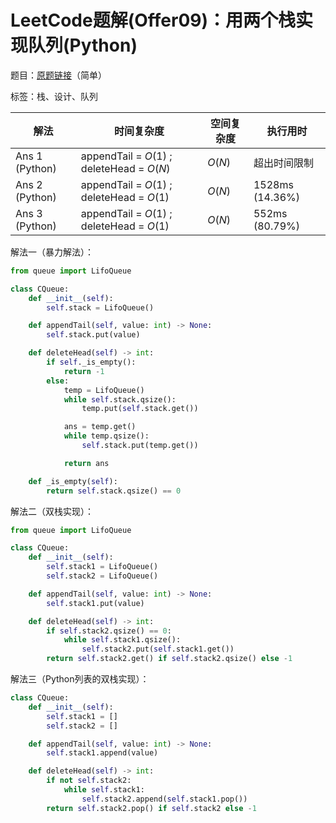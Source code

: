 # LeetCode题解(Offer09)：用两个栈实现队列(Python)

题目：[原题链接](https://leetcode-cn.com/problems/yong-liang-ge-zhan-shi-xian-dui-lie-lcof/)（简单）

标签：栈、设计、队列

| 解法           | 时间复杂度                                | 空间复杂度 | 执行用时        |
| -------------- | ----------------------------------------- | ---------- | --------------- |
| Ans 1 (Python) | appendTail = $O(1)$ ; deleteHead = $O(N)$ | $O(N)$     | 超出时间限制    |
| Ans 2 (Python) | appendTail = $O(1)$ ; deleteHead = $O(1)$ | $O(N)$     | 1528ms (14.36%) |
| Ans 3 (Python) | appendTail = $O(1)$ ; deleteHead = $O(1)$ | $O(N)$     | 552ms (80.79%)  |

解法一（暴力解法）：

```python
from queue import LifoQueue

class CQueue:
    def __init__(self):
        self.stack = LifoQueue()

    def appendTail(self, value: int) -> None:
        self.stack.put(value)

    def deleteHead(self) -> int:
        if self._is_empty():
            return -1
        else:
            temp = LifoQueue()
            while self.stack.qsize():
                temp.put(self.stack.get())

            ans = temp.get()
            while temp.qsize():
                self.stack.put(temp.get())

            return ans

    def _is_empty(self):
        return self.stack.qsize() == 0
```

解法二（双栈实现）：

```python
from queue import LifoQueue

class CQueue:
    def __init__(self):
        self.stack1 = LifoQueue()
        self.stack2 = LifoQueue()

    def appendTail(self, value: int) -> None:
        self.stack1.put(value)

    def deleteHead(self) -> int:
        if self.stack2.qsize() == 0:
            while self.stack1.qsize():
                self.stack2.put(self.stack1.get())
        return self.stack2.get() if self.stack2.qsize() else -1
```

解法三（Python列表的双栈实现）：

```python
class CQueue:
    def __init__(self):
        self.stack1 = []
        self.stack2 = []

    def appendTail(self, value: int) -> None:
        self.stack1.append(value)

    def deleteHead(self) -> int:
        if not self.stack2:
            while self.stack1:
                self.stack2.append(self.stack1.pop())
        return self.stack2.pop() if self.stack2 else -1
```